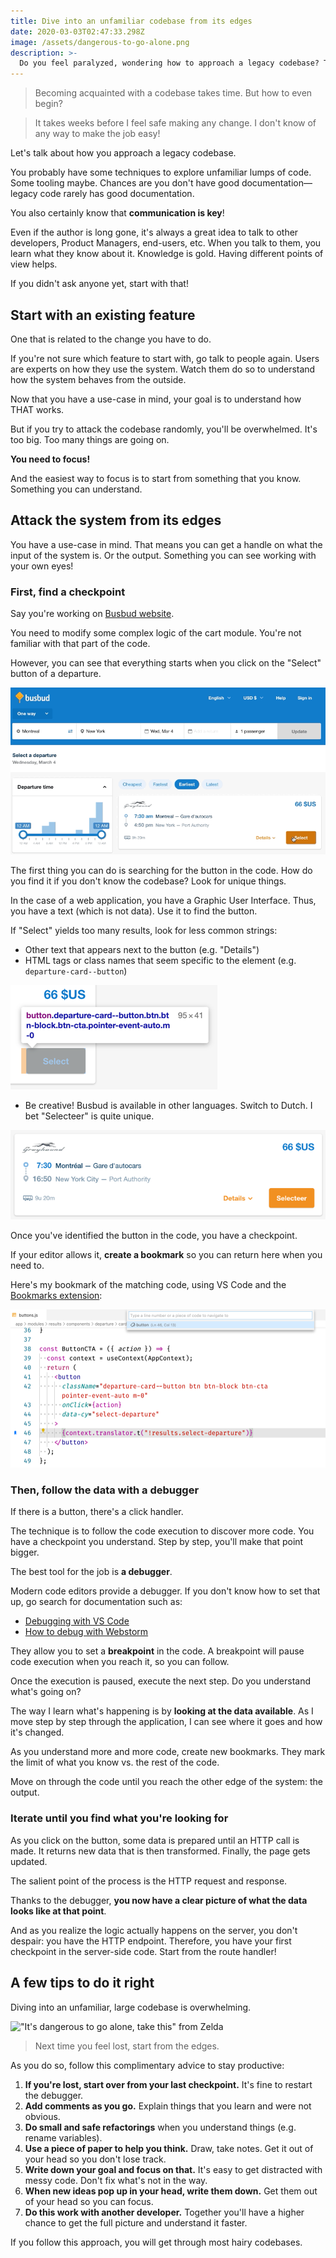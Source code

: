 ```yaml
---
title: Dive into an unfamiliar codebase from its edges
date: 2020-03-03T02:47:33.298Z
image: /assets/dangerous-to-go-alone.png
description: >-
  Do you feel paralyzed, wondering how to approach a legacy codebase? Try to start from the system edges.
---
```


> Becoming acquainted with a codebase takes time. But how to even begin?

> It takes weeks before I feel safe making any change. I don't know of any way to make the job easy!

Let's talk about how you approach a legacy codebase.

You probably have some techniques to explore unfamiliar lumps of code. Some tooling maybe. Chances are you don't have good documentation—legacy code rarely has good documentation.

You also certainly know that **communication is key**!

Even if the author is long gone, it's always a great idea to talk to other developers, Product Managers, end-users, etc. When you talk to them, you learn what they know about it. Knowledge is gold. Having different points of view helps.

If you didn't ask anyone yet, start with that!

## Start with an existing feature

One that is related to the change you have to do.

If you're not sure which feature to start with, go talk to people again. Users are experts on how they use the system. Watch them do so to understand how the system behaves from the outside.

Now that you have a use-case in mind, your goal is to understand how THAT works.

But if you try to attack the codebase randomly, you'll be overwhelmed. It's too big. Too many things are going on.

**You need to focus!**

And the easiest way to focus is to start from something that you know. Something you can understand.

## Attack the system from its edges

You have a use-case in mind. That means you can get a handle on what the input of the system is. Or the output. Something you can see working with your own eyes!

### First, find a checkpoint

Say you're working on [Busbud website](https://busbud.com).

You need to modify some complex logic of the cart module. You're not familiar with that part of the code.

However, you can see that everything starts when you click on the "Select" button of a departure.

![Illustration of clicking on the "select" button](./click-on-button.gif)

The first thing you can do is searching for the button in the code. How do you find it if you don't know the codebase? Look for unique things.

In the case of a web application, you have a Graphic User Interface. Thus, you have a text (which is not data). Use it to find the button.

If "Select" yields too many results, look for less common strings:

- Other text that appears next to the button (e.g. "Details")
- HTML tags or class names that seem specific to the element (e.g. `departure-card--button`)

![The button class names](./button-classes.png)

- Be creative! Busbud is available in other languages. Switch to Dutch. I bet "Selecteer" is quite unique.

![Busbud departure card in Dutch](./departure-card-nl.png)

Once you've identified the button in the code, you have a checkpoint.

If your editor allows it, **create a bookmark** so you can return here when you need to.

Here's my bookmark of the matching code, using VS Code and the [Bookmarks extension](https://marketplace.visualstudio.com/items?itemName=alefragnani.Bookmarks):

![Illustration of VS Code bookmark](./bookmark.png)

### Then, follow the data with a debugger

If there is a button, there's a click handler.

The technique is to follow the code execution to discover more code. You have a checkpoint you understand. Step by step, you'll make that point bigger.

The best tool for the job is **a debugger**.

Modern code editors provide a debugger. If you don't know how to set that up, go search for documentation such as:

- [Debugging with VS Code](https://code.visualstudio.com/docs/editor/debugging)
- [How to debug with Webstorm](https://blog.jetbrains.com/webstorm/2018/01/how-to-debug-with-webstorm/)

They allow you to set a **breakpoint** in the code. A breakpoint will pause code execution when you reach it, so you can follow.

Once the execution is paused, execute the next step. Do you understand what's going on?

The way I learn what's happening is by **looking at the data available**. As I move step by step through the application, I can see where it goes and how it's changed.

As you understand more and more code, create new bookmarks. They mark the limit of what you know vs. the rest of the code.

Move on through the code until you reach the other edge of the system: the output.

### Iterate until you find what you're looking for

As you click on the button, some data is prepared until an HTTP call is made. It returns new data that is then transformed. Finally, the page gets updated.

The salient point of the process is the HTTP request and response.

Thanks to the debugger, **you now have a clear picture of what the data looks like at that point**.

And as you realize the logic actually happens on the server, you don't despair: you have the HTTP endpoint. Therefore, you have your first checkpoint in the server-side code. Start from the route handler!

## A few tips to do it right

Diving into an unfamiliar, large codebase is overwhelming.

!["It's dangerous to go alone, take this" from Zelda](/assets/dangerous-to-go-alone.png)

> Next time you feel lost, start from the edges.

As you do so, follow this complimentary advice to stay productive:

1. **If you're lost, start over from your last checkpoint.** It's fine to restart the debugger.
2. **Add comments as you go.** Explain things that you learn and were not obvious.
3. **Do small and safe refactorings** when you understand things (e.g. rename variables).
4. **Use a piece of paper to help you think.** Draw, take notes. Get it out of your head so you don't lose track.
5. **Write down your goal and focus on that.** It's easy to get distracted with messy code. Don't fix what's not in the way.
6. **When new ideas pop up in your head, write them down.** Get them out of your head so you can focus.
7. **Do this work with another developer.** Together you'll have a higher chance to get the full picture and understand it faster.

If you follow this approach, you will get through most hairy codebases.
